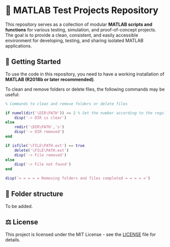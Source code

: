 # 🧪 MATLAB Test Projects Repository

This repository serves as a collection of modular **MATLAB scripts and functions** for various testing, simulation, and proof-of-concept projects. The goal is to provide a clean, consistent, and easily accessible environment for developing, testing, and sharing isolated MATLAB applications.

## 🚀 Getting Started

To use the code in this repository, you need to have a working installation of **MATLAB (R2018b or later recommended)**.

To clean and remove folders or delete files, the following commands may be useful:

```matlab
% Commands to clean and remove folders or delete files

if numel(dir('\DIR\PATH')) <= 2 % Set the number according to the regular amount of folders in the directory
    disp('-> DIR is clear')
else
    rmdir('\DIR\PATH','s')
    disp('-> DIR removed')
end

if isfile('\FILE\PATH.ext') == true
    delete('\FILE\PATH.ext')
    disp('-> File removed')
else
    disp('-> File not found')
end

disp('= = = = = Removing folders and files completed = = = = =')

```

## 📂 Folder structure

To be added.

## ⚖️ License

This project is licensed under the MIT License - see the [LICENSE](https://github.com/fernandomartinscardoso/matlabBasics/blob/main/LICENSE) file for details.
